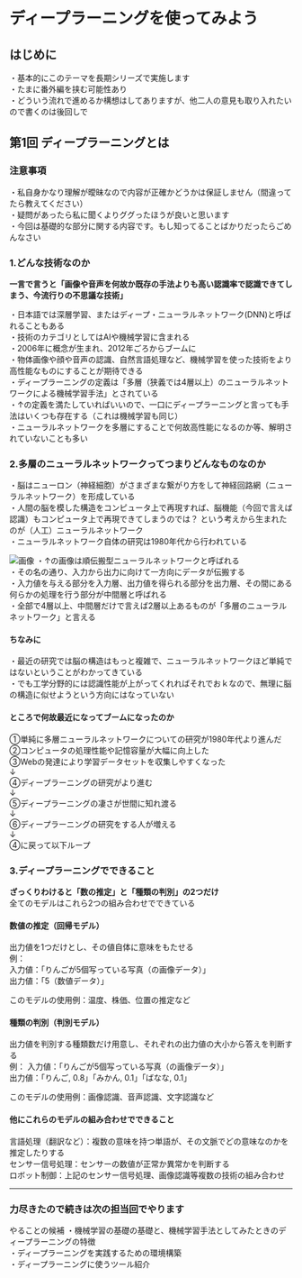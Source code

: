 # ディープラーニングを使ってみよう
## はじめに
・基本的にこのテーマを長期シリーズで実施します  
・たまに番外編を挟む可能性あり  
・どういう流れで進めるか構想はしてありますが、他二人の意見も取り入れたいので書くのは後回しで  

## 第1回 ディープラーニングとは

### 注意事項
・私自身かなり理解が曖昧なので内容が正確かどうかは保証しません（間違ってたら教えてください）  
・疑問があったら私に聞くよりググったほうが良いと思います  
・今回は基礎的な部分に関する内容です。もし知ってることばかりだったらごめんなさい

### 1.どんな技術なのか
**一言で言うと「画像や音声を何故か既存の手法よりも高い認識率で認識できてしまう、今流行りの不思議な技術」**

・日本語では深層学習、またはディープ・ニューラルネットワーク(DNN)と呼ばれることもある  
・技術のカテゴリとしてはAIや機械学習に含まれる  
・2006年に概念が生まれ、2012年ごろからブームに  
・物体画像や顔や音声の認識、自然言語処理など、機械学習を使った技術をより高性能なものにすることが期待できる  
・ディープラーニングの定義は「多層（狭義では4層以上）のニューラルネットワークによる機械学習手法」とされている  
・↑の定義を満たしていればいいので、一口にディープラーニングと言っても手法はいくつも存在する（これは機械学習も同じ）  
・ニューラルネットワークを多層にすることで何故高性能になるのか等、解明されていないことも多い

### 2.多層のニューラルネットワークってつまりどんなものなのか
・脳はニューロン（神経細胞）がさまざまな繋がり方をして神経回路網（ニューラルネットワーク）を形成している  
・人間の脳を模した構造をコンピュータ上で再現すれば、脳機能（今回で言えば認識）もコンピュータ上で再現できてしまうのでは？
という考えから生まれたのが（人工）ニューラルネットワーク  
・ニューラルネットワーク自体の研究は1980年代から行われている

![画像](https://upload.wikimedia.org/wikipedia/commons/thumb/9/91/Multi-Layer_Neural_Network-Vector.svg/langnone-957px-Multi-Layer_Neural_Network-Vector.svg.png "順伝搬型ニューラルネットワーク")
・↑の画像は順伝搬型ニューラルネットワークと呼ばれる  
・その名の通り、入力から出力に向けて一方向にデータが伝搬する  
・入力値を与える部分を入力層、出力値を得られる部分を出力層、その間にある何らかの処理を行う部分が中間層と呼ばれる  
・全部で4層以上、中間層だけで言えば2層以上あるものが「多層のニューラルネットワーク」と言える

#### ちなみに
・最近の研究では脳の構造はもっと複雑で、ニューラルネットワークほど単純ではないということがわかってきている  
・でも工学分野的には認識性能が上がってくれればそれでおｋなので、無理に脳の構造に似せようという方向にはなっていない

#### ところで何故最近になってブームになったのか
①単純に多層ニューラルネットワークについての研究が1980年代より進んだ  
②コンピュータの処理性能や記憶容量が大幅に向上した  
③Webの発達により学習データセットを収集しやすくなった  
↓  
④ディープラーニングの研究がより進む  
↓  
⑤ディープラーニングの凄さが世間に知れ渡る  
↓  
⑥ディープラーニングの研究をする人が増える  
↓  
④に戻って以下ループ

### 3.ディープラーニングでできること
**ざっくりわけると「数の推定」と「種類の判別」の2つだけ**  
全てのモデルはこれら2つの組み合わせでできている

#### 数値の推定（回帰モデル）
出力値を1つだけとし、その値自体に意味をもたせる  
例：  
入力値：「りんごが5個写っている写真（の画像データ）」  
出力値：「5（数値データ）」  

このモデルの使用例：温度、株価、位置の推定など

#### 種類の判別（判別モデル）
出力値を判別する種類数だけ用意し、それぞれの出力値の大小から答えを判断する  
例：
入力値：「りんごが5個写っている写真（の画像データ）」  
出力値：「りんご, 0.8」「みかん, 0.1」「ばなな, 0.1」  

このモデルの使用例：画像認識、音声認識、文字認識など

#### 他にこれらのモデルの組み合わせでできること
言語処理（翻訳など）：複数の意味を持つ単語が、その文脈でどの意味なのかを推定したりする  
センサー信号処理：センサーの数値が正常か異常かを判断する  
ロボット制御：上記のセンサー信号処理、画像認識等複数の技術の組み合わせ  

___

### 力尽きたので続きは次の担当回でやります
やることの候補
・機械学習の基礎の基礎と、機械学習手法としてみたときのディープラーニングの特徴  
・ディープラーニングを実践するための環境構築  
・ディープラーニングに使うツール紹介  
